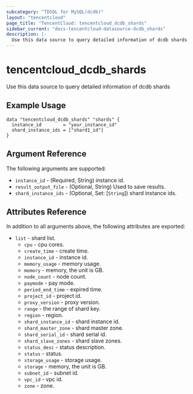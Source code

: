```yaml
---
subcategory: "TDSQL for MySQL(dcdb)"
layout: "tencentcloud"
page_title: "TencentCloud: tencentcloud_dcdb_shards"
sidebar_current: "docs-tencentcloud-datasource-dcdb_shards"
description: |-
  Use this data source to query detailed information of dcdb shards
---
```


# tencentcloud_dcdb_shards

Use this data source to query detailed information of dcdb shards

## Example Usage

```hcl
data "tencentcloud_dcdb_shards" "shards" {
  instance_id        = "your_instance_id"
  shard_instance_ids = ["shard1_id"]
}
```

## Argument Reference

The following arguments are supported:

* `instance_id` - (Required, String) instance id.
* `result_output_file` - (Optional, String) Used to save results.
* `shard_instance_ids` - (Optional, Set: [`String`]) shard instance ids.

## Attributes Reference

In addition to all arguments above, the following attributes are exported:

* `list` - shard list.
  * `cpu` - cpu cores.
  * `create_time` - create time.
  * `instance_id` - instance id.
  * `memory_usage` - memory usage.
  * `memory` - memory, the unit is GB.
  * `node_count` - node count.
  * `paymode` - pay mode.
  * `period_end_time` - expired time.
  * `project_id` - project id.
  * `proxy_version` - proxy version.
  * `range` - the range of shard key.
  * `region` - region.
  * `shard_instance_id` - shard instance id.
  * `shard_master_zone` - shard master zone.
  * `shard_serial_id` - shard serial id.
  * `shard_slave_zones` - shard slave zones.
  * `status_desc` - status description.
  * `status` - status.
  * `storage_usage` - storage usage.
  * `storage` - memory, the unit is GB.
  * `subnet_id` - subnet id.
  * `vpc_id` - vpc id.
  * `zone` - zone.


